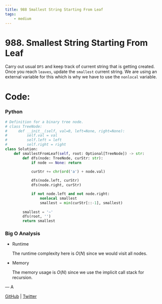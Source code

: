 ```yaml
---
title: 988 Smallest String Starting From Leaf
tags:
    - medium
---
```



# 988. Smallest String Starting From Leaf

Carry out usual `DFS` and keep track of current string that is getting created. Once you reach `leaves`, update the `smallest` current string. We are using an external variable for this which is why we have to use the `nonlocal` variable.

# Code:

### Python

```python
# Definition for a binary tree node.
# class TreeNode:
#     def __init__(self, val=0, left=None, right=None):
#         self.val = val
#         self.left = left
#         self.right = right
class Solution:
    def smallestFromLeaf(self, root: Optional[TreeNode]) -> str:
        def dfs(node: TreeNode, curStr: str):
            if node == None: return

            curStr += chr(ord('a') + node.val)
            
            dfs(node.left, curStr)
            dfs(node.right, curStr)

            if not node.left and not node.right:
                nonlocal smallest
                smallest = min(curStr[::-1], smallest)
        
        smallest = '~'
        dfs(root, '')
        return smallest
```

### Big O Analysis

- Runtime
    
    The runtime complexity here is $O(N)$  since we would visit all nodes.
    
- Memory
    
    The memory usage is $O(N)$ since we use the implicit call stack for recursion.
    

— A

[GitHub](https://github.com/AtharvaKamble) | [Twitter](https://twitter.com/AtharvaKamble07)